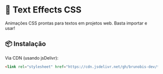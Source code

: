 # 🎨 Text Effects CSS

Animações CSS prontas para textos em projetos web. Basta importar e usar!

## 📦 Instalação

Via CDN (usando jsDelivr):

```html
<link rel="stylesheet" href="https://cdn.jsdelivr.net/gh/brunobis-dev/text-effects-css/text-effects.css">
